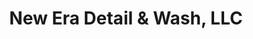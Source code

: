 ---
title: "New Era Detail & Wash, LLC"
url: /pensacola/new-era-detail-and-wash-llc/
shop: car repair
---